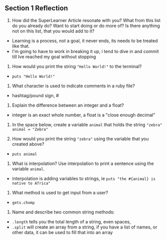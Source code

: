 ## Section 1 Reflection

1. How did the SuperLearner Article resonate with you? What from this list do you already do? Want to start doing or do more of? Is there anything not on this list, that you would add to it?
  * Learning is a process, not a goal, it never ends, its needs to be treated like that.
  * I'm going to have to work in breaking it up, i tend to dive in and commit till Ive reached my goal without stopping

1. How would you print the string `"Hello World!"` to the terminal?
  * `puts "Hello World!"`

1. What character is used to indicate comments in a ruby file?
  * hashtag/pound sign, #

1. Explain the difference between an integer and a float?
  * integer is an exact whole number, a float is a "close enough decimal"

1. In the space below, create a variable `animal` that holds the string `"zebra"`
`animal = "Zebra"`

1. How would you print the string `"zebra"` using the variable that you created above?
  * `puts animal`

1. What is interpolation? Use interpolation to print a sentence using the variable `animal`.
  * interpolation is adding variables to strings, ie
    `puts "the #{animal} is native to Africa"`

1. What method is used to get input from a user?
  * `gets.chomp`
1. Name and describe two common string methods:
  * `.length` tells you the total length of a string, even spaces,
  * `.split` will create an array from a string, if you have a list of names, or other data, it can be used to fill that into an array
